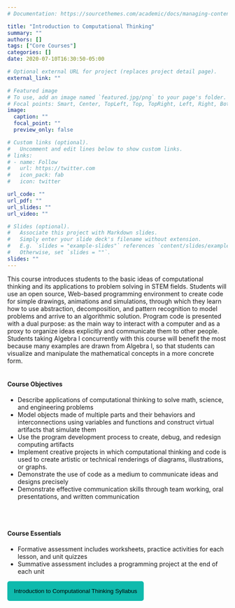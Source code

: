 ```yaml
---
# Documentation: https://sourcethemes.com/academic/docs/managing-content/

title: "Introduction to Computational Thinking"
summary: ""
authors: []
tags: ["Core Courses"]
categories: []
date: 2020-07-10T16:30:50-05:00

# Optional external URL for project (replaces project detail page).
external_link: ""

# Featured image
# To use, add an image named `featured.jpg/png` to your page's folder.
# Focal points: Smart, Center, TopLeft, Top, TopRight, Left, Right, BottomLeft, Bottom, BottomRight.
image:
  caption: ""
  focal_point: ""
  preview_only: false

# Custom links (optional).
#   Uncomment and edit lines below to show custom links.
# links:
# - name: Follow
#   url: https://twitter.com
#   icon_pack: fab
#   icon: twitter

url_code: ""
url_pdf: ""
url_slides: ""
url_video: ""

# Slides (optional).
#   Associate this project with Markdown slides.
#   Simply enter your slide deck's filename without extension.
#   E.g. `slides = "example-slides"` references `content/slides/example-slides.md`.
#   Otherwise, set `slides = ""`.
slides: ""
---
```


This course introduces students to the basic ideas of computational thinking and its applications to problem solving in STEM fields. Students will use an open source, Web-based programming environment to create code for simple drawings, animations and simulations, through which they learn how to use abstraction, decomposition, and pattern recognition to model problems and arrive to an algorithmic solution. Program code is presented with a dual purpose: as the main way to interact with a computer and as a proxy to organize ideas explicitly and communicate them to other people. Students taking Algebra I concurrently with this course will benefit the most because many examples are drawn from Algebra I, so that students can visualize and manipulate the mathematical concepts in a more concrete form. 
<br>
<br>

#### Course Objectives 
- Describe applications of computational thinking to solve math, science, and engineering problems 
- Model objects made of multiple parts and their behaviors and interconnections using variables and functions and construct virtual artifacts that simulate them 
- Use the program development process to create, debug, and redesign computing artifacts 
- Implement creative projects in which computational thinking and code is used to create artistic or technical renderings of diagrams, illustrations, or graphs. 
- Demonstrate the use of code as a medium to communicate ideas and designs precisely 
- Demonstrate effective communication skills through team working, oral presentations, and written communication 
<br>
<br>

#### Course Essentials 
- Formative assessment includes worksheets, practice activities for each lesson, and unit quizzes
- Summative assessment includes a programming project at the end of each unit  


<a href="../../downloads/ICT.pdf" target="_blank"> <button style= "background-color:#0fbaad; border: none ; border-radius: 5px; padding: 15px"> Introduction to Computational Thinking Syllabus </button></a>